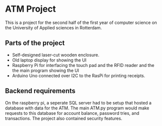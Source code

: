 # ATM Project
This is a project for the second half of the first year of computer science on the University of Applied sciences in Rotterdam. 

## Parts of the project
- Self-designed laser-cut wooden enclosure.
- Old laptop display for showing the UI
- Raspberry Pi for interfacing the touch pad and the RFID reader and the the main program showing the UI
- Arduino Uno connected over I2C to the RasPi for printing receipts.

## Backend requirements
On the raspberry pi, a seperate SQL server had to be setup that hosted a database with data for the ATM. The main ATM.py program would make requests to this database for account balance, password tries, and transactions. The project also contained security features.
